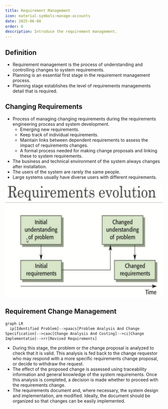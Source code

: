 ```yaml
---
title: Requirement Management
icon: material-symbols:manage-accounts
date: 2025-06-08
order: 6
description: Introduce the requirement management.
---
```


## Definition

* Requirement management is the process of understanding and controlling changes to system requirements.
* Planning is an essential first stage in the requirement management process.
* Planning stage establishes the level of requirements managements detail that is required.

## Changing Requirements

* Process of managing changing requirements during the requirements engineering process and system development.
  * Emerging new requirements.
  * Keep track of individual requirements.
  * Maintain links between dependent requirements to assess the impact of requirements changes.
  * A formal process needed for making change proposals and linking these to system requirements.
* The business and technical environment of the system always changes after installation.
* The users of the system are rarely the same people.
* Large systems usually have diverse users with different requirements.

![Requirement Evolution](../../img/requirement_evolution.png)

## Requirement Change Management

```mermaid
graph LR
  ip[Identified Problem]-->paacs[Problem Analysis And Change Specification]-->caac[Change Analysis And Costing]-->ci[Change Implementatio]-->rr[Revised Requirements]
```

* During this stage, the problem or the change proposal is analyzed to check that it is valid. This analysis is fed back to the change requestor who may respond with a more specific requirements change proposal, or decide to withdraw the request.
* The effect of the proposed change is assessed using traceability information and general knowledge of the system requirements. Once this analysis is completed, a decision is made whether to proceed with the requirements change.
* The requirements document and, where necessary, the system design and implementation, are modified. Ideally, the document should be organized so that changes can be easily implemented.
